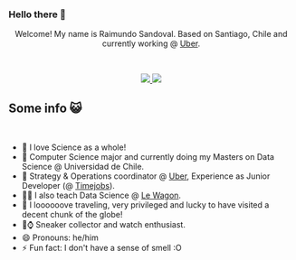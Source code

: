 ### Hello there 👋

<div align="center">

Welcome! My name is Raimundo Sandoval. Based on Santiago, Chile and currently working @ [Uber](https://www.uber.com/cl/en/about/).

</div>

<br>

<p align="center">
    <a href="https://www.linkedin.com/in/raimundo-sandoval-avila-a38a50138/">
        <img src="https://img.shields.io/badge/LinkedIn-0077B5?style=for-the-badge&logo=linkedin&logoColor=white"/>
    </a>
    <a href="mailto:raimundosandovala@gmail.com">
        <img src="https://img.shields.io/badge/Gmail-D14836?style=for-the-badge&logo=gmail&logoColor=white"/>
    </a>
</p>

## Some info 😺

<br>


- 💙 I love Science as a whole!
- 🏫 Computer Science major and currently doing my Masters on Data Science @ Universidad de Chile.
- 👷 Strategy & Operations coordinator @ [Uber](https://www.uber.com/cl/en/about/), Experience as Junior Developer (@ [Timejobs](https://www.timejobs.work/cl)).
- 🧑‍🎓 I also teach Data Science @ [Le Wagon](https://www.lewagon.com).
- 🌟 I loooooove traveling, very privileged and lucky to have visited a decent chunk of the globe!
- 👞⌚ Sneaker collector and watch enthusiast.
- 😄 Pronouns: he/him
- ⚡ Fun fact: I don't have a sense of smell :O 

<br>
<br>
